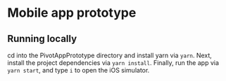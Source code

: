 # Mobile app prototype

## Running locally

cd into the PivotAppPrototype directory and install yarn via `yarn`. Next, install the project dependencies via `yarn install`. Finally, run the app via `yarn start`, and type `i` to open the iOS simulator.
